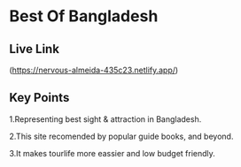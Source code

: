 # Best Of Bangladesh

## Live Link
(https://nervous-almeida-435c23.netlify.app/)

## Key Points
1.Representing best sight & attraction in Bangladesh.

2.This site recomended by popular guide books, and beyond.

3.It makes tourlife more eassier and low budget friendly.